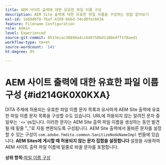 ```yaml
---
title: AEM 사이트 출력에 대한 유효한 파일 이름 구성
description: AEM Site 출력에 대한 유효한 파일 이름을 구성하는 방법 알아보기
exl-id: 1e69d6f8-7baf-4189-bbbd-34cd0fec6634
feature: Filename Configuration
role: Admin
level: Experienced
source-git-commit: 0513ecac38840a4cc649758bd1180edff1f8aed1
workflow-type: tm+mt
source-wordcount: '141'
ht-degree: 0%

---
```


# AEM 사이트 출력에 대한 유효한 파일 이름 구성 {#id214GK0X0KXA}

DITA 주제에 허용되는 유효한 파일 이름 문자 목록과 유사하게 AEM Site 출력에 유효한 파일 이름 문자 목록을 구성할 수도 있습니다. URL에 허용되지 않는 알려진 문자 중 일부는 ```'<>`@$```입니다. 이러한 문자는 AEM Site 출력 파일 이름을 생성하는 동안 발견될 때 밑줄 &quot;_&quot;로 자동 변환되도록 구성됩니다. AEM Site 출력에서 올바른 문자를 설정할 수 있는 구성이 `com.adobe.fmdita.common.SanitizeNodeNameImpl` 번들에 있습니다. **AEM Sites에 게시할 때 허용되지 않는 문자 집합을 설정합니다** 설정을 사용하여 AEM 사이트 출력 파일 이름에 밑줄로 바꿀 문자를 포함합니다.

**상위 항목:**&#x200B;[&#x200B;파일 이름 구성](conf-file-names.md)
